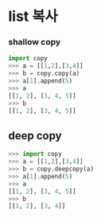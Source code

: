 # list 복사

### shallow copy
```python
import copy
>>> a = [[1,2],[3,4]]
>>> b = copy.copy(a)
>>> a[1].append(5)
>>> a
[[1, 2], [3, 4, 5]]
>>> b
[[1, 2], [3, 4, 5]]
```

## deep copy
```python
>>> import copy
>>> a = [[1,2],[3,4]]
>>> b = copy.deepcopy(a)
>>> a[1].append(5)
>>> a
[[1, 2], [3, 4, 5]]
>>> b
[[1, 2], [3, 4]]
```
